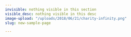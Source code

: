 ```yaml
---
invisible: nothing visible in this section
visible_desc: nothing visible in this desc
image-upload: "/uploads/2018/06/21/charity-infinity.png"
slug: new-sample-page

---
```

